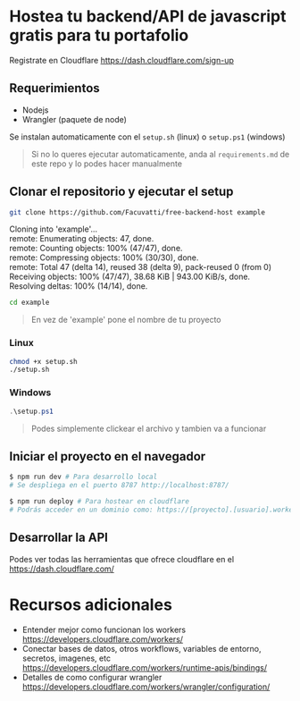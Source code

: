 # Hostea tu backend/API de javascript gratis para tu portafolio
Registrate en Cloudflare https://dash.cloudflare.com/sign-up
## Requerimientos
- Nodejs
- Wrangler (paquete de node)

Se instalan automaticamente con el `setup.sh` (linux) o `setup.ps1` (windows)
> Si no lo queres ejecutar automaticamente, anda al `requirements.md` de este repo y lo podes hacer manualmente
## Clonar el repositorio y ejecutar el setup
```bash
git clone https://github.com/Facuvatti/free-backend-host example
```
Cloning into 'example'...<br>
remote: Enumerating objects: 47, done.<br>
remote: Counting objects: 100% (47/47), done.<br>
remote: Compressing objects: 100% (30/30), done.<br>
remote: Total 47 (delta 14), reused 38 (delta 9), pack-reused 0 (from 0)<br>
Receiving objects: 100% (47/47), 38.68 KiB | 943.00 KiB/s, done.<br>
Resolving deltas: 100% (14/14), done.
```bash
cd example
```
> En vez de 'example' pone el nombre de tu proyecto
### Linux
```bash
chmod +x setup.sh
./setup.sh
```
### Windows
```powershell
.\setup.ps1
```
> Podes simplemente clickear el archivo y tambien va a funcionar
## Iniciar el proyecto en el navegador
```bash
$ npm run dev # Para desarrollo local
# Se despliega en el puerto 8787 http://localhost:8787/ 
```
```bash
$ npm run deploy # Para hostear en cloudflare
# Podrás acceder en un dominio como: https://[proyecto].[usuario].workers.dev/ 
```
## Desarrollar la API
Podes ver todas las herramientas que ofrece cloudflare en el https://dash.cloudflare.com/
# Recursos adicionales

- Entender mejor como funcionan los workers
https://developers.cloudflare.com/workers/
- Conectar bases de datos, otros workflows, variables de entorno, secretos, imagenes, etc
https://developers.cloudflare.com/workers/runtime-apis/bindings/
- Detalles de como configurar wrangler
https://developers.cloudflare.com/workers/wrangler/configuration/